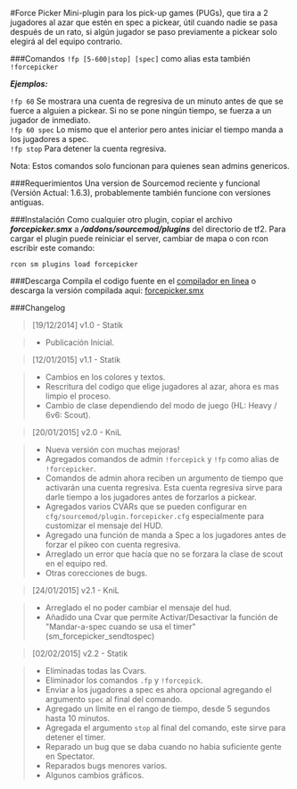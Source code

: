 #Force Picker
Mini-plugin para los pick-up games (PUGs), que tira a 2 jugadores al azar que estén en spec a pickear, útil cuando nadie se pasa después de un rato, si algún jugador se paso previamente a pickear solo elegirá al del equipo contrario.

###Comandos
`!fp [5-600|stop] [spec]` como alias esta también `!forcepicker`

_**Ejemplos:**_

`!fp 60` Se mostrara una cuenta de regresiva de un minuto antes de que se fuerce a alguien a pickear. Si no se pone ningún tiempo, se fuerza a un jugador de inmediato.  
`!fp 60 spec` Lo mismo que el anterior pero antes iniciar el tiempo manda a los jugadores a spec.  
`!fp stop` Para detener la cuenta regresiva.

Nota: Estos comandos solo funcionan para quienes sean admins genericos.

###Requerimientos
Una version de Sourcemod reciente y funcional (Versión Actual: 1.6.3), probablemente también funcione con versiones antiguas.

###Instalación
Como cualquier otro plugin, copiar el archivo _**forcepicker.smx**_ a _**/addons/sourcemod/plugins**_ del directorio de tf2.
Para cargar el plugin puede reiniciar el server, cambiar de mapa o con rcon escribir este comando:

`rcon sm plugins load forcepicker`
 
###Descarga
Compila el codigo fuente en el [compilador en linea](http://www.sourcemod.net/compiler.php) o descarga la versión compilada aqui: [forcepicker.smx](https://bitbucket.org/Polvora/force-picker/downloads/forcepicker.smx)

###Changelog
> [19/12/2014] v1.0 - Statik

> * Publicación Inicial.

> [12/01/2015] v1.1 - Statik

> * Cambios en los colores y textos.
> * Rescritura del codigo que elige jugadores al azar, ahora es mas limpio el proceso.
> * Cambio de clase dependiendo del modo de juego (HL: Heavy / 6v6: Scout).

> [20/01/2015] v2.0 - KniL

> * Nueva versión con muchas mejoras!
> * Agregados comandos de admin `!forcepick` y `!fp` como alias de `!forcepicker`.
> * Comandos de admin ahora reciben un argumento de tiempo que activarán una cuenta regresiva. Esta cuenta regresiva sirve para darle tiempo a los jugadores antes de forzarlos a pickear.
> * Agregados varios CVARs que se pueden configurar en `cfg/sourcemod/plugin.forcepicker.cfg` especialmente para customizar el mensaje del HUD.
> * Agregado una función de manda a Spec a los jugadores antes de forzar el pikeo con cuenta regresiva.
> * Arreglado un error que hacía que no se forzara la clase de scout en el equipo red.
> * Otras corecciones de bugs.

> [24/01/2015] v2.1 - KniL

> * Arreglado el no poder cambiar el mensaje del hud.  
> * Añadido una Cvar que permite Activar/Desactivar la función de "Mandar-a-spec cuando se usa el timer" (sm_forcepicker_sendtospec)

> [02/02/2015] v2.2 - Statik

> * Eliminadas todas las Cvars.
> * Eliminador los comandos `.fp` y `!forcepick`.
> * Enviar a los jugadores a spec es ahora opcional agregando el argumento `spec` al final del comando.
> * Agregado un límite en el rango de tiempo, desde 5 segundos hasta 10 minutos.
> * Agregada el argumento `stop` al final del comando, este sirve para detener el timer.
> * Reparado un bug que se daba cuando no habia suficiente gente en Spectator.
> * Reparados bugs menores varios.
> * Algunos cambios gráficos.
